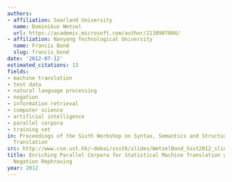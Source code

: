 ```yaml
---
authors:
- affiliation: Saarland University
  name: Dominikus Wetzel
  url: https://academic.microsoft.com/author/2130907004/
- affiliation: Nanyang Technological University
  name: Francis Bond
  slug: francis_bond
date: '2012-07-12'
estimated_citations: 13
fields:
- machine translation
- test data
- natural language processing
- negation
- information retrieval
- computer science
- artificial intelligence
- parallel corpora
- training set
in: Proceedings of the Sixth Workshop on Syntax, Semantics and Structure in Statistical
  Translation
src: http://www.cse.ust.hk/~dekai/ssst6/slides/WetzelBond_Ssst2012_slides.pdf
title: Enriching Parallel Corpora for Statistical Machine Translation with Semantic
  Negation Rephrasing
year: 2012
---
```

